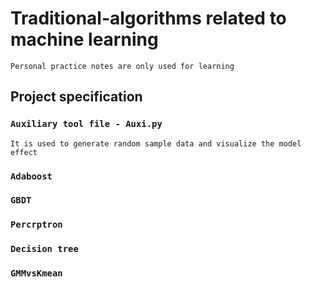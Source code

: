 # Traditional-algorithms related to machine learning
    Personal practice notes are only used for learning
## Project specification
### `Auxiliary tool file - Auxi.py`
    It is used to generate random sample data and visualize the model effect
### `Adaboost`
### `GBDT`
### `Percrptron`
### `Decision tree`
### `GMMvsKmean`
